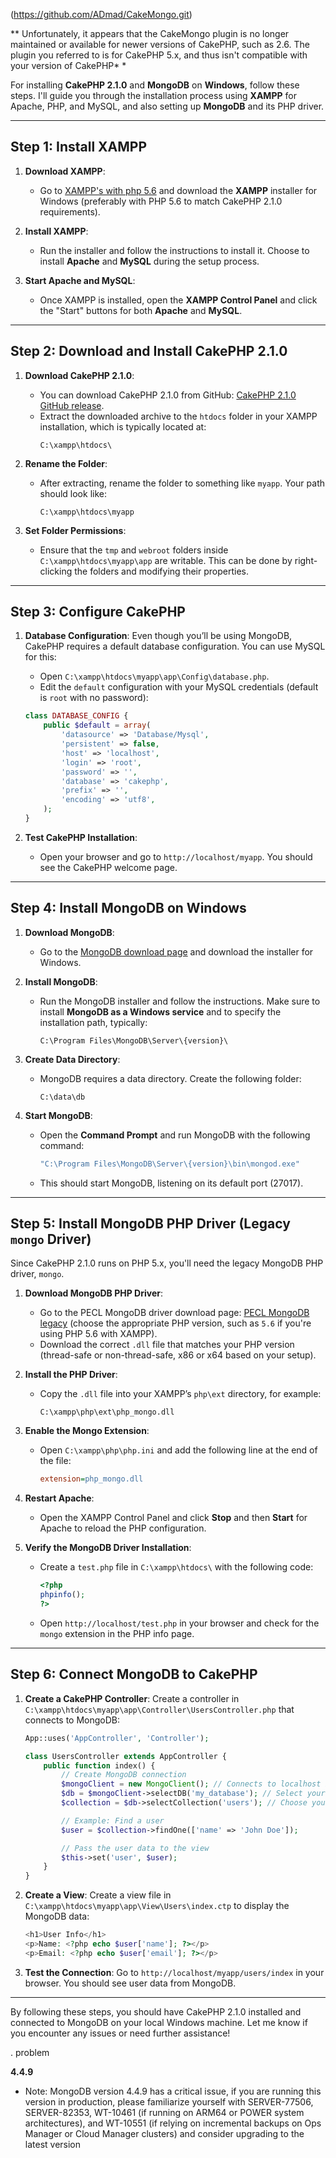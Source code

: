 (https://github.com/ADmad/CakeMongo.git)

** Unfortunately, it appears that the CakeMongo plugin is no longer maintained or available for newer versions of CakePHP, such as 2.6. The plugin you referred to is for CakePHP 5.x, and thus isn't compatible with your version of CakePHP*
*



For installing **CakePHP 2.1.0** and **MongoDB** on **Windows**, follow these steps. I'll guide you through the installation process using **XAMPP** for Apache, PHP, and MySQL, and also setting up **MongoDB** and its PHP driver.

---

## **Step 1: Install XAMPP**

1. **Download XAMPP**:
   - Go to [XAMPP's with php 5.6](https://sourceforge.net/projects/xampp/files/XAMPP%20Windows/5.6.40/) and download the **XAMPP** installer for Windows (preferably with PHP 5.6 to match CakePHP 2.1.0 requirements).
   
2. **Install XAMPP**:
   - Run the installer and follow the instructions to install it. Choose to install **Apache** and **MySQL** during the setup process.
   
3. **Start Apache and MySQL**:
   - Once XAMPP is installed, open the **XAMPP Control Panel** and click the "Start" buttons for both **Apache** and **MySQL**.

---

## **Step 2: Download and Install CakePHP 2.1.0**

1. **Download CakePHP 2.1.0**:
   - You can download CakePHP 2.1.0 from GitHub: [CakePHP 2.1.0 GitHub release](https://github.com/cakephp/cakephp/archive/2.1.0.tar.gz).
   - Extract the downloaded archive to the `htdocs` folder in your XAMPP installation, which is typically located at:
     ```
     C:\xampp\htdocs\
     ```

2. **Rename the Folder**:
   - After extracting, rename the folder to something like `myapp`. Your path should look like:
     ```
     C:\xampp\htdocs\myapp
     ```

3. **Set Folder Permissions**:
   - Ensure that the `tmp` and `webroot` folders inside `C:\xampp\htdocs\myapp\app` are writable. This can be done by right-clicking the folders and modifying their properties.

---

## **Step 3: Configure CakePHP**

1. **Database Configuration**:
   Even though you’ll be using MongoDB, CakePHP requires a default database configuration. You can use MySQL for this:

   - Open `C:\xampp\htdocs\myapp\app\Config\database.php`.
   - Edit the `default` configuration with your MySQL credentials (default is `root` with no password):

   ```php
   class DATABASE_CONFIG {
       public $default = array(
           'datasource' => 'Database/Mysql',
           'persistent' => false,
           'host' => 'localhost',
           'login' => 'root',
           'password' => '',
           'database' => 'cakephp',
           'prefix' => '',
           'encoding' => 'utf8',
       );
   }
   ```

2. **Test CakePHP Installation**:
   - Open your browser and go to `http://localhost/myapp`. You should see the CakePHP welcome page.

---

## **Step 4: Install MongoDB on Windows**

1. **Download MongoDB**:
   - Go to the [MongoDB download page](https://www.mongodb.com/try/download/community) and download the installer for Windows.
   
2. **Install MongoDB**:
   - Run the MongoDB installer and follow the instructions. Make sure to install **MongoDB as a Windows service** and to specify the installation path, typically:
     ```
     C:\Program Files\MongoDB\Server\{version}\
     ```

3. **Create Data Directory**:
   - MongoDB requires a data directory. Create the following folder:
     ```
     C:\data\db
     ```

4. **Start MongoDB**:
   - Open the **Command Prompt** and run MongoDB with the following command:
     ```bash
     "C:\Program Files\MongoDB\Server\{version}\bin\mongod.exe"
     ```
   - This should start MongoDB, listening on its default port (27017).

---

## **Step 5: Install MongoDB PHP Driver (Legacy `mongo` Driver)**

Since CakePHP 2.1.0 runs on PHP 5.x, you'll need the legacy MongoDB PHP driver, `mongo`.

1. **Download MongoDB PHP Driver**:
   - Go to the PECL MongoDB driver download page: [PECL MongoDB legacy](https://pecl.php.net/package/mongo/1.6.16/windows) (choose the appropriate PHP version, such as `5.6` if you're using PHP 5.6 with XAMPP).
   - Download the correct `.dll` file that matches your PHP version (thread-safe or non-thread-safe, x86 or x64 based on your setup).

2. **Install the PHP Driver**:
   - Copy the `.dll` file into your XAMPP’s `php\ext` directory, for example:
     ```
     C:\xampp\php\ext\php_mongo.dll
     ```

3. **Enable the Mongo Extension**:
   - Open `C:\xampp\php\php.ini` and add the following line at the end of the file:
     ```ini
     extension=php_mongo.dll
     ```

4. **Restart Apache**:
   - Open the XAMPP Control Panel and click **Stop** and then **Start** for Apache to reload the PHP configuration.

5. **Verify the MongoDB Driver Installation**:
   - Create a `test.php` file in `C:\xampp\htdocs\` with the following code:
     ```php
     <?php
     phpinfo();
     ?>
     ```
   - Open `http://localhost/test.php` in your browser and check for the `mongo` extension in the PHP info page.

---

## **Step 6: Connect MongoDB to CakePHP**

1. **Create a CakePHP Controller**:
   Create a controller in `C:\xampp\htdocs\myapp\app\Controller\UsersController.php` that connects to MongoDB:

   ```php
   App::uses('AppController', 'Controller');

   class UsersController extends AppController {
       public function index() {
           // Create MongoDB connection
           $mongoClient = new MongoClient(); // Connects to localhost by default
           $db = $mongoClient->selectDB('my_database'); // Select your MongoDB database
           $collection = $db->selectCollection('users'); // Choose your collection

           // Example: Find a user
           $user = $collection->findOne(['name' => 'John Doe']);

           // Pass the user data to the view
           $this->set('user', $user);
       }
   }
   ```

2. **Create a View**:
   Create a view file in `C:\xampp\htdocs\myapp\app\View\Users\index.ctp` to display the MongoDB data:

   ```php
   <h1>User Info</h1>
   <p>Name: <?php echo $user['name']; ?></p>
   <p>Email: <?php echo $user['email']; ?></p>
   ```

3. **Test the Connection**:
   Go to `http://localhost/myapp/users/index` in your browser. You should see user data from MongoDB.

---

By following these steps, you should have CakePHP 2.1.0 installed and connected to MongoDB on your local Windows machine. Let me know if you encounter any issues or need further assistance!




. problem 

**4.4.9**
- Note: MongoDB version 4.4.9 has a critical issue, if you are running this version in production, please familiarize yourself with SERVER-77506, SERVER-82353, WT-10461 (if running on ARM64 or POWER system architectures), and WT-10551 (if relying on incremental backups on Ops Manager or Cloud Manager clusters) and consider upgrading to the latest version
